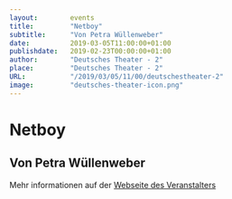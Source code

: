 ```yaml
---
layout:        events
title:         "Netboy"
subtitle:      "Von Petra Wüllenweber"
date:          2019-03-05T11:00:00+01:00
publishdate:   2019-02-23T00:00:00+01:00
author:        "Deutsches Theater - 2"
place:         "Deutsches Theater - 2"
URL:           "/2019/03/05/11/00/deutschestheater-2"
image:         "deutsches-theater-icon.png"
---
```


Netboy
===========

Von Petra Wüllenweber
-----------



Mehr informationen auf der [Webseite des Veranstalters](https://www.dt-goettingen.de/stueck/netboy/)
